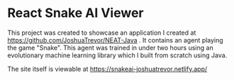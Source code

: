 # React Snake AI Viewer
This project was created to showcase an application I created at https://github.com/JoshuaTrevor/NEAT-Java . It contains an agent playing the game "Snake". This agent was trained in under two hours using an evolutionary machine learning library which I built from scratch using Java.

The site itself is viewable at https://snakeai-joshuatrevor.netlify.app/